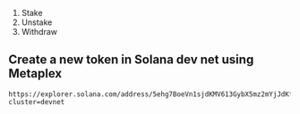 1. Stake
2. Unstake
3. Withdraw

## Create a new token in Solana dev net using Metaplex

```
https://explorer.solana.com/address/5ehg7BoeVn1sjdKMV613GybX5mz2mYjJdKfZWrpz3CHb?cluster=devnet
```
